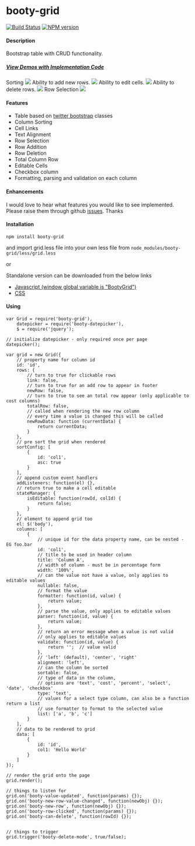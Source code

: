 booty-grid
==========

[![Build Status](https://travis-ci.org/skinnybrit51/booty-grid.svg?branch=master)](https://travis-ci.org/skinnybrit51/booty-grid)
[![NPM version](https://badge.fury.io/js/booty-grid.svg)](http://badge.fury.io/js/booty-grid)

#### Description

Bootstrap table with CRUD functionality.
##### [View Demos with Implementation Code](http://skinnybrit51.com/booty-grid "Demos")

Sorting
![](http://skinnybrit51.com/images/booty-grid.png)
Ability to add new rows.
![](http://skinnybrit51.com/images/booty-grid-new-row.png)
Ability to edit cells.
![](http://skinnybrit51.com/images/booty-grid-editable-cells.png)
Ability to delete rows.
![](http://skinnybrit51.com/images/booty-grid-delete-row.png)
Row Selection
![](http://skinnybrit51.com/images/booty-grid-row-selection.png)

#### Features

* Table based on [twitter bootstrap](http://getbootstrap.com/) classes
* Column Sorting
* Cell Links
* Text Alignment
* Row Selection
* Row Addition
* Row Deletion
* Total Column Row
* Editable Cells
* Checkbox column
* Formatting, parsing and validation on each column

#### Enhancements

I would love to hear what features you would like to see implemented.  Please raise them through github [issues](https://github.com/skinnybrit51/booty-grid/issues).  Thanks

#### Installation

````npm install booty-grid````

and import grid.less file into your own less file from  ````node_modules/booty-grid/less/grid.less```` 

or

Standalone version can be downloaded from the below links

* [Javascript (window global variable is "BootyGrid")](http://skinnybrit51.com/booty-grid/dist/booty_grid.min.js)
* [CSS](http://skinnybrit51.com/booty-grid/dist/booty_grid.min.css)

#### Using

````
var Grid = require('booty-grid'),
    datepicker = require('booty-datepicker'),
    $ = require('jquery');
    
// initialize datepicker - only required once per page
datepicker();                                           

var grid = new Grid({
    // property name for column id
    id: 'id',                                           
    rows: {
        // turn to true for clickable rows
        link: false,
        // turn to true for an add row to appear in footer
        newRow: false,
        // turn to true to see an total row appear (only applicable to cost columns)                                          
        totalRow: false,
        // called when rendering the new row column
        // every time a value is changed this will be called
        newRowData: function (currentData) {
            return currentData;
        }
    },
    // pre sort the grid when rendered
    sortConfig: [                                       
        {
            id: 'col1',
            asc: true
        }
    ],
    // append custom event handlers
    addListeners: function(el) {},
    // return true to make a cell editable                          
    stateManager: {                                     
        isEditable: function(rowId, colId) {
            return false;
        }
    },
    // element to append grid too
    el: $('body'),                                      
    columns: [
        {
            // unique id for the data property name, can be nested - EG foo.bar
            id: 'col1',
            // title to be used in header column
            title: 'Column A',
            // width of column - must be in percentage form                           
            width: '100%',
            // can the value not have a value, only applies to editable values
            nullable: false,
            // format the value
            formatter: function(id, value) {            
                return value;
            },
            // parse the value, only applies to editable values            
            parser: function(id, value) {               
                return value;
            },
            // return an error message when a value is not valid
            // only applies to editable values
            validate: function(id, value) {             
                return '';  // value valid
            },
            // 'left' (default), 'center', 'right'
            alignment: 'left',
            // can the column be sorted                          
            sortable: false,
            // type of data in the column, 
            // options are 'text', 'cost', 'percent', 'select', 'date', 'checkbox'
            type: 'text',                               
            // values for a select type column, can also be a function return a list
            // use formatter to format to the selected value            
            list: ['a', 'b', 'c']
        }
    ],
    // data to be rendered to grid
    data: [                                             
        {
            id: 'id',
            col1: 'Hello World'
        }
    ]
});

// render the grid onto the page
grid.render();      

// things to listen for
grid.on('booty-value-updated', function(params) {});
grid.on('booty-new-row-value-changed', function(newObj) {});
grid.on('booty-new-row', function(newObj) {});
grid.on('booty-row-clicked', function(params) {});
grid.on('booty-can-delete', function(rowId) {});


// things to trigger
grid.trigger('booty-delete-mode', true/false);

````

